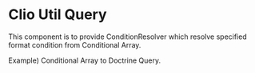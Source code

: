 Clio Util Query
==========

This component is to provide ConditionResolver which resolve specified format condition from Conditional Array.

Example)
  Conditional Array to Doctrine Query.
